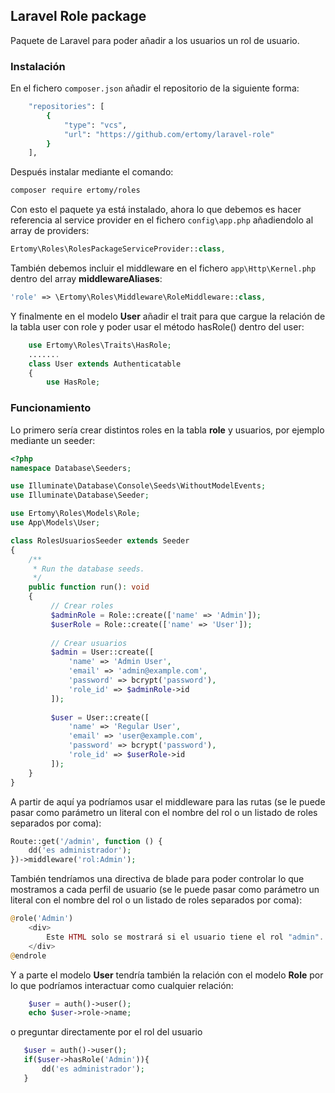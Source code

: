 ## Laravel Role package

Paquete de Laravel para poder añadir a los usuarios un rol de usuario. 

### Instalación

En el fichero `composer.json` añadir el repositorio de la siguiente forma:

```sh
    "repositories": [
        {
            "type": "vcs",
            "url": "https://github.com/ertomy/laravel-role"
        }
    ],
```

Después instalar mediante el comando:

```sh  
composer require ertomy/roles  
```

Con esto el paquete ya está instalado, ahora lo que debemos es hacer referencia al service provider en el fichero `config\app.php` añadiendolo al array de providers:

```php
Ertomy\Roles\RolesPackageServiceProvider::class, 
```

También debemos incluir el middleware en el fichero `app\Http\Kernel.php` dentro del array **middlewareAliases**:

```php
'role' => \Ertomy\Roles\Middleware\RoleMiddleware::class, 
```

Y finalmente en el modelo **User** añadir el trait para que cargue la relación de la tabla user con role y poder usar el método hasRole() dentro del user:

```php
    use Ertomy\Roles\Traits\HasRole;
	.......
	class User extends Authenticatable
	{
		use HasRole;
```

### Funcionamiento

Lo primero sería crear distintos roles en la tabla **role** y usuarios, por ejemplo mediante un seeder:

```php
<?php
namespace Database\Seeders;

use Illuminate\Database\Console\Seeds\WithoutModelEvents;
use Illuminate\Database\Seeder;

use Ertomy\Roles\Models\Role;
use App\Models\User;

class RolesUsuariosSeeder extends Seeder
{
    /**
     * Run the database seeds.
     */
    public function run(): void
    {
         // Crear roles
         $adminRole = Role::create(['name' => 'Admin']);
         $userRole = Role::create(['name' => 'User']);
 
         // Crear usuarios
         $admin = User::create([
             'name' => 'Admin User',
             'email' => 'admin@example.com',
             'password' => bcrypt('password'),
             'role_id' => $adminRole->id
         ]);
 
         $user = User::create([
             'name' => 'Regular User',
             'email' => 'user@example.com',
             'password' => bcrypt('password'),
             'role_id' => $userRole->id
         ]);
    }
}
```

A partir de aquí ya podríamos usar el middleware para las rutas (se le puede pasar como parámetro un literal con el nombre del rol o un listado de roles separados por coma):
```php
Route::get('/admin', function () {
    dd('es administrador');
})->middleware('rol:Admin');
```

También tendríamos una directiva de blade para poder controlar lo que mostramos a cada perfil de usuario (se le puede pasar como parámetro un literal con el nombre del rol o un listado de roles separados por coma):
```php
@role('Admin')
    <div>
        Este HTML solo se mostrará si el usuario tiene el rol "admin".
    </div>
@endrole
```

Y a parte el modelo **User** tendría también la relación con el modelo **Role** por lo que podríamos interactuar como cualquier relación:

```php
    $user = auth()->user();
    echo $user->role->name;
```
 o preguntar directamente por el rol del usuario
 
 ```php
    $user = auth()->user();
    if($user->hasRole('Admin')){
        dd('es administrador');
    }
```

